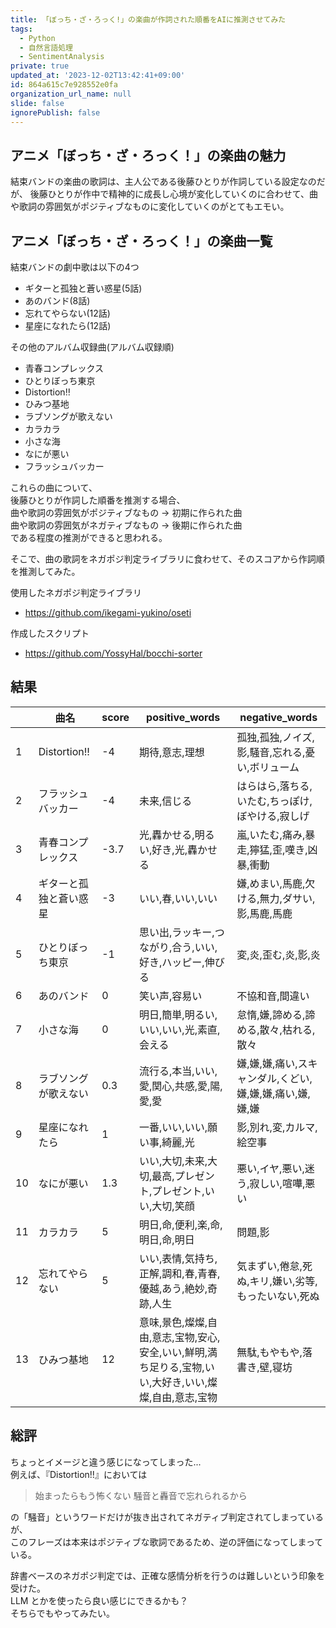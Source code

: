 ```yaml
---
title: 「ぼっち・ざ・ろっく!」の楽曲が作詞された順番をAIに推測させてみた
tags:
  - Python
  - 自然言語処理
  - SentimentAnalysis
private: true
updated_at: '2023-12-02T13:42:41+09:00'
id: 864a615c7e928552e0fa
organization_url_name: null
slide: false
ignorePublish: false
---
```

## アニメ「ぼっち・ざ・ろっく！」の楽曲の魅力

結束バンドの楽曲の歌詞は、主人公である後藤ひとりが作詞している設定なのだが、
後藤ひとりが作中で精神的に成長し心境が変化していくのに合わせて、曲や歌詞の雰囲気がポジティブなものに変化していくのがとてもエモい。

## アニメ「ぼっち・ざ・ろっく！」の楽曲一覧

結束バンドの劇中歌は以下の4つ

- ギターと孤独と蒼い惑星(5話)
- あのバンド(8話)
- 忘れてやらない(12話)
- 星座になれたら(12話)

その他のアルバム収録曲(アルバム収録順)

- 青春コンプレックス
- ひとりぼっち東京
- Distortion‼
- ひみつ基地
- ラブソングが歌えない
- カラカラ
- 小さな海
- なにが悪い
- フラッシュバッカー

これらの曲について、  
後藤ひとりが作詞した順番を推測する場合、  
曲や歌詞の雰囲気がポジティブなもの → 初期に作られた曲  
曲や歌詞の雰囲気がネガティブなもの → 後期に作られた曲  
である程度の推測ができると思われる。  

そこで、曲の歌詞をネガポジ判定ライブラリに食わせて、そのスコアから作詞順を推測してみた。  

使用したネガポジ判定ライブラリ

- <https://github.com/ikegami-yukino/oseti>

作成したスクリプト

- <https://github.com/YossyHal/bocchi-sorter>

## 結果

|     | 曲名                   | score | positive_words                                                                                         | negative_words                                           |
| --- | ---------------------- | ----- | ------------------------------------------------------------------------------------------------------ | -------------------------------------------------------- |
| 1   | Distortion!!           | -4    | 期待,意志,理想                                                                                         | 孤独,孤独,ノイズ,影,騒音,忘れる,憂い,ボリューム          |
| 2   | フラッシュバッカー     | -4    | 未来,信じる                                                                                            | はらはら,落ちる,いたむ,ちっぽけ,ぼやける,寂しげ          |
| 3   | 青春コンプレックス     | -3.7  | 光,轟かせる,明るい,好き,光,轟かせる                                                                    | 嵐,いたむ,痛み,暴走,獰猛,歪,嘆き,凶暴,衝動               |
| 4   | ギターと孤独と蒼い惑星 | -3    | いい,春,いい,いい                                                                                      | 嫌,めまい,馬鹿,欠ける,無力,ダサい,影,馬鹿,馬鹿           |
| 5   | ひとりぼっち東京       | -1    | 思い出,ラッキー,つながり,合う,いい,好き,ハッピー,伸びる                                                | 変,炎,歪む,炎,影,炎                                      |
| 6   | あのバンド             | 0     | 笑い声,容易い                                                                                          | 不協和音,間違い                                          |
| 7   | 小さな海               | 0     | 明日,簡単,明るい,いい,いい,光,素直,会える                                                              | 怠惰,嫌,諦める,諦める,散々,枯れる,散々                   |
| 8   | ラブソングが歌えない   | 0.3   | 流行る,本当,いい,愛,関心,共感,愛,陽,愛,愛                                                              | 嫌,嫌,嫌,痛い,スキャンダル,くどい,嫌,嫌,嫌,痛い,嫌,嫌,嫌 |
| 9   | 星座になれたら         | 1     | 一番,いい,いい,願い事,綺麗,光                                                                          | 影,別れ,変,カルマ,絵空事                                 |
| 10  | なにが悪い             | 1.3   | いい,大切,未来,大切,最高,プレゼント,プレゼント,いい,大切,笑顔                                          | 悪い,イヤ,悪い,迷う,寂しい,喧嘩,悪い                     |
| 11  | カラカラ               | 5     | 明日,命,便利,楽,命,明日,命,明日                                                                        | 問題,影                                                  |
| 12  | 忘れてやらない         | 5     | いい,表情,気持ち,正解,調和,春,青春,優越,あう,絶妙,奇跡,人生                                            | 気まずい,倦怠,死ぬ,キリ,嫌い,劣等,もったいない,死ぬ      |
| 13  | ひみつ基地             | 12    | 意味,景色,燦燦,自由,意志,宝物,安心,安全,いい,鮮明,満ち足りる,宝物,いい,大好き,いい,燦燦,自由,意志,宝物 | 無駄,もやもや,落書き,壁,寝坊                             |

## 総評

ちょっとイメージと違う感じになってしまった...  
例えば、『Distortion!!』においては  

>始まったらもう怖くない 騒音と轟音で忘れられるから  

の「騒音」というワードだけが抜き出されてネガティブ判定されてしまっているが、  
このフレーズは本来はポジティブな歌詞であるため、逆の評価になってしまっている。  

辞書ベースのネガポジ判定では、正確な感情分析を行うのは難しいという印象を受けた。  
LLM とかを使ったら良い感じにできるかも？  
そちらでもやってみたい。
